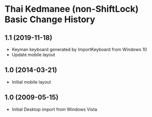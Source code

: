 Thai Kedmanee (non-ShiftLock) Basic Change History
====================

1.1 (2019-11-18)
----------------
* Keyman keyboard generated by ImportKeyboard from Windows 10 
* Update mobile layout

1.0 (2014-03-21)
----------------
* Initial mobile layout

1.0 (2009-05-15)
----------------------
* Initial Desktop import from Windows Vista


